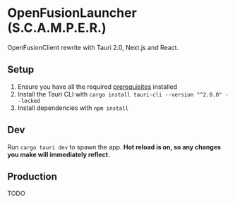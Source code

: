 # OpenFusionLauncher (S.C.A.M.P.E.R.)

OpenFusionClient rewrite with Tauri 2.0, Next.js and React.

## Setup
1. Ensure you have all the required [prerequisites](https://v2.tauri.app/start/prerequisites/) installed
2. Install the Tauri CLI with `cargo install tauri-cli --version "^2.0.0" --locked`
3. Install dependencies with `npm install`

## Dev
Run `cargo tauri dev` to spawn the app. **Hot reload is on, so any changes you make will immediately reflect.**

## Production
TODO
